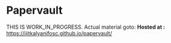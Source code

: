 # Papervault
THIS IS WORK_IN_PROGRESS. Actual material goto:
__Hosted at :__ https://iiitkalyanifosc.github.io/papervault/
